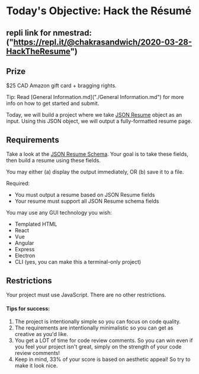 # Today's Objective: Hack the Résumé

## repli link for nmestrad: ("https://repl.it/@chakrasandwich/2020-03-28-HackTheResume")
## Prize

$25 CAD Amazon gift card + bragging rights.

Tip: Read [General Information.md]("./General Information.md") for more info on how to get started and submit.

Today, we will build a project where we take [JSON Resume](https://jsonresume.org) object as an input. Using this JSON object, we will output a fully-formatted resume page.

## Requirements

Take a look at the [JSON Resume Schema](https://jsonresume.org/schema/). Your goal is to take these fields, then build a resume using these fields.

You may either (a) display the output immediately, OR (b) save it to a file. 

Required: 
* You  must output a resume based on JSON Resume fields
* Your resume must support all JSON Resume schema fields

You may use any GUI technology you wish:
* Templated HTML
* React
* Vue
* Angular
* Express
* Electron
* CLI (yes, you can make this a terminal-only project)

## Restrictions

Your project must use JavaScript.
There are no other restrictions.

#### Tips for success:

1. The project is intentionally simple so you can focus on code quality.
1. The requirements are intentionally minimalistic so you can get as creative as you'd like.
1. You get a LOT of time for code review comments. So you can win even if you feel your project isn't great, simply on the strength of your code review comments!
1. Keep in mind, 33% of your score is based on aesthetic appeal! So try to make it look nice.
